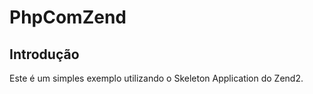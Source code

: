 PhpComZend
=======================

Introdução
------------
Este é um simples exemplo utilizando o Skeleton Application do Zend2.